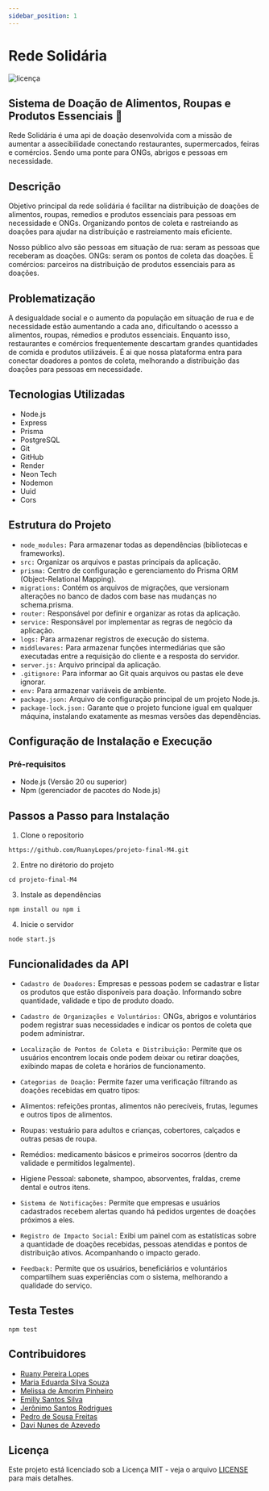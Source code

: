 ```yaml
---
sidebar_position: 1
---
```


# Rede Solidária 
<img src="https://img.shields.io/badge/license-MIT-green" alt="licença" />

## Sistema de Doação de Alimentos, Roupas e Produtos Essenciais 🤝

Rede Solidária é uma api de doação desenvolvida com a missão de aumentar a assecibilidade conectando restaurantes, supermercados, feiras e comércios. Sendo uma ponte para ONGs, abrigos e pessoas em necessidade.

## Descrição

Objetivo principal da rede solidária é facilitar na distribuição de doações de alimentos, roupas, remedios e produtos essenciais para pessoas em necessidade e ONGs. Organizando pontos de coleta e rastreiando as doações para ajudar na distribuição e rastreiamento mais eficiente.

Nosso público alvo são pessoas em situação de rua: seram as pessoas que receberam as doações. ONGs: seram os pontos de coleta das doações. E comércios: parceiros na distribuição de produtos essenciais para as doações.

## Problematização

A desigualdade social e o aumento da população em situação de rua e de necessidade estão aumentando a cada ano, dificultando o acessso a alimentos, roupas, rémedios e produtos essenciais. Enquanto isso, restaurantes e comércios frequentemente descartam grandes quantidades de comida e produtos utilizáveis. É ai que nossa plataforma entra para conectar doadores a pontos de coleta, melhorando a distribuição das doações para pessoas em necessidade.

## Tecnologias Utilizadas

- Node.js
- Express
- Prisma
- PostgreSQL
- Git
- GitHub
- Render
- Neon Tech
- Nodemon
- Uuid
- Cors

## Estrutura do Projeto

- `node_modules:` Para armazenar todas as dependências (bibliotecas e frameworks).
- `src:` Organizar os arquivos e pastas principais da aplicação.
- `prisma:` Centro de configuração e gerenciamento do Prisma ORM (Object-Relational Mapping).
- `migrations:` Contém os arquivos de migrações, que versionam alterações no banco de dados com base nas mudanças no schema.prisma.
- `router:` Responsável por definir e organizar as rotas da aplicação.
- `service:` Responsável por implementar as regras de negócio da aplicação.
- `logs:` Para armazenar registros de execução do sistema.
- `middlewares:` Para armazenar funções intermediárias que são executadas entre a requisição do cliente e a resposta do servidor.
- `server.js:` Arquivo principal da aplicação.
- `.gitignore:` Para informar ao Git quais arquivos ou pastas ele deve ignorar.
- `env:` Para armazenar variáveis de ambiente.
- `package.json:` Arquivo de configuração principal de um projeto Node.js.
- `package-lock.json:` Garante que o projeto funcione igual em qualquer máquina, instalando exatamente as mesmas versões das dependências.

## Configuração de Instalação e Execução

### Pré-requisitos

- Node.js (Versão 20 ou superior)
- Npm (gerenciador de pacotes do Node.js)

## Passos a Passo para Instalação

1. Clone o repositorio
```
https://github.com/RuanyLopes/projeto-final-M4.git
```
2. Entre no dirétorio do projeto
```
cd projeto-final-M4
```
3. Instale as dependências
```
npm install ou npm i
```
4. Inicie o servidor
```
node start.js
```

## Funcionalidades da API

- `Cadastro de Doadores:` Empresas e pessoas podem se cadastrar e listar os produtos que estão disponíveis para doação. Informando sobre quantidade, validade e tipo de produto doado.

- `Cadastro de Organizações e Voluntários:` ONGs, abrigos e voluntários podem registrar suas necessidades e indicar os pontos de coleta que podem administrar.

- `Localização de Pontos de Coleta e Distribuição:` Permite que os usuários encontrem locais onde podem deixar ou retirar doações, exibindo mapas de coleta e horários de funcionamento.

- `Categorias de Doação:` Permite fazer uma verificação filtrando as doações recebidas em quatro tipos: 

- Alimentos: refeições prontas, alimentos não perecíveis, frutas, legumes e outros tipos de alimentos.

- Roupas: vestuário para adultos e crianças, cobertores, calçados e outras pesas de roupa.

- Remédios: medicamento básicos e primeiros socorros (dentro da validade e permitidos legalmente).

- Higiene Pessoal: sabonete, shampoo, absorventes, fraldas, creme dental e outros itens.

- `Sistema de Notificações:` Permite que empresas e usuários cadastrados recebem alertas quando há pedidos urgentes de doações próximos a eles.

- `Registro de Impacto Social:` Exibi um painel com as estatísticas sobre a quantidade de doações recebidas, pessoas atendidas e pontos de distribuição ativos. Acompanhando o impacto gerado.

- `Feedback:` Permite que os usuários, beneficiários e voluntários compartilhem suas experiências com o sistema,
melhorando a qualidade do serviço.

## Testa Testes

```
npm test
```

## Contribuidores
- [Ruany Pereira Lopes](https://github.com/RuanyLopes)
- [Maria Eduarda Silva Souza](https://github.com/Mariaeduardamatias)
- [Melissa de Amorim Pinheiro](https://github.com/mel-pinheiro)
- [Emilly Santos Silva](https://github.com/emil1y)
- [Jerônimo Santos Rodrigues](https://github.com/JeronimoSantos)
- [Pedro de Sousa Freitas](https://github.com/PedroSousaF)
- [Davi Nunes de Azevedo](https://github.com/Davinunesaz)

## Licença

Este projeto está licenciado sob a Licença MIT - veja o arquivo [LICENSE](LICENSE) para mais detalhes.

